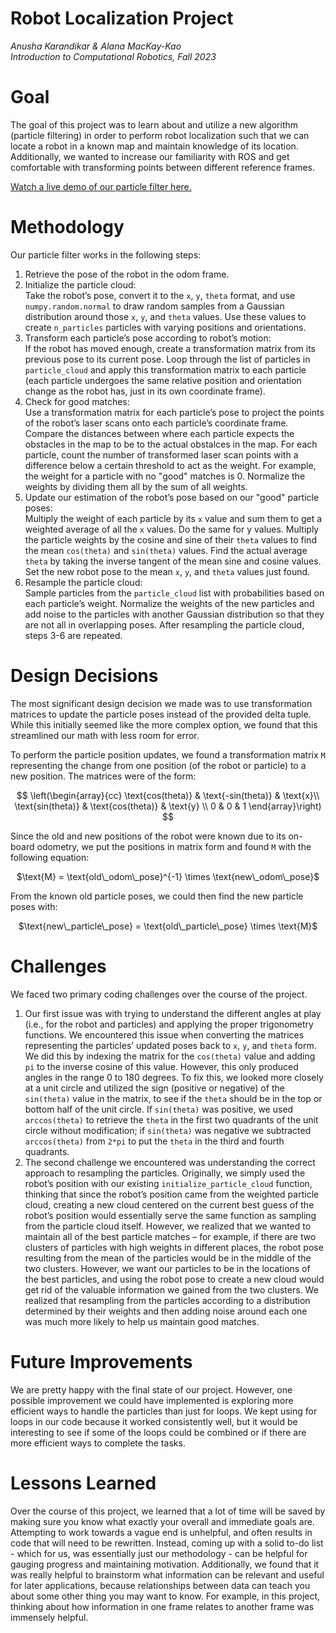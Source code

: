 # Robot Localization Project
*Anusha Karandikar & Alana MacKay-Kao* <br>
*Introduction to Computational Robotics, Fall 2023*

# Goal
The goal of this project was to learn about and utilize a new algorithm (particle filtering) in order to perform robot localization such that we can locate a robot in a known map and maintain knowledge of its location. Additionally, we wanted to increase our familiarity with ROS and get comfortable with transforming points between different reference frames.

[Watch a live demo of our particle filter here.](https://youtu.be/9u_ldvQo8aA)

# Methodology
Our particle filter works in the following steps:
1. Retrieve the pose of the robot in the odom frame.
2. Initialize the particle cloud: <br>
    Take the robot’s pose, convert it to the `x`, `y`, `theta` format, and use `numpy.random.normal` to draw random samples from a Gaussian distribution around those `x`, `y`, and `theta` values. Use these values to create `n_particles` particles with varying positions and orientations.
3. Transform each particle’s pose according to robot’s motion: <br>
    If the robot has moved enough, create a transformation matrix from its previous pose to its current pose. Loop through the list of particles in `particle_cloud` and apply this transformation matrix to each particle (each particle undergoes the same relative position and orientation change as the robot has, just in its own coordinate frame).
4. Check for good matches: <br>
    Use a transformation matrix for each particle’s pose to project the points of the robot’s laser scans onto each particle’s coordinate frame. Compare the distances between where each particle expects the obstacles in the map to be to the actual obstalces in the map. For each particle, count the number of transformed laser scan points with a difference below a certain threshold to act as the weight. For example, the weight for a particle with no "good" matches is 0. Normalize the weights by dividing them all by the sum of all weights.
5. Update our estimation of the robot’s pose based on our "good" particle poses: <br>
    Multiply the weight of each particle by its `x` value and sum them to get a weighted average of all the `x` values. Do the same for y values. Multiply the particle weights by the cosine and sine of their `theta` values to find the mean `cos(theta)` and `sin(theta)` values. Find the actual average `theta` by taking the inverse tangent of the mean sine and cosine values. Set the new robot pose to the mean `x`, `y`, and `theta` values just found.
6. Resample the particle cloud: <br>
    Sample particles from the `particle_cloud` list with probabilities based on each particle’s weight. Normalize the weights of the new particles and add noise to the particles with another Gaussian distribution so that they are not all in overlapping poses.
After resampling the particle cloud, steps 3-6 are repeated.

# Design Decisions
The most significant design decision we made was to use transformation matrices to update the particle poses instead of the provided delta tuple. While this initially seemed like the more complex option, we found that this streamlined our math with less room for error.

To perform the particle position updates, we found a transformation matrix `M` representing the change from one position (of the robot or particle) to a new position. The matrices were of the form:
<p align="center">
$$
\left(\begin{array}{cc} 
\text{cos(theta)} & \text{-sin(theta)} & \text{x}\\
\text{sin(theta)} & \text{cos(theta)} & \text{y} \\
0 & 0 & 1
\end{array}\right)
$$
</p>

Since the old and new positions of the robot were known due to its on-board odometry, we put the positions in matrix form and found `M` with the following equation:
<p align="center">
$\text{M} = \text{old\_odom\_pose}^{-1} \times \text{new\_odom\_pose}$
</p>

From the known old particle poses, we could then find the new particle poses with:
<p align="center">
$\text{new\_particle\_pose} = \text{old\_particle\_pose} \times \text{M}$
</p>

# Challenges
We faced two primary coding challenges over the course of the project.
1. Our first issue was with trying to understand the different angles at play (i.e., for the robot and particles) and applying the proper trigonometry functions. We encountered this issue when converting the matrices representing the particles’ updated poses back to `x`, `y`, and `theta` form. We did this by indexing the matrix for the `cos(theta)` value and adding `pi` to the inverse cosine of this value. However, this only produced angles in the range 0 to 180 degrees. To fix this, we looked more closely at a unit circle and utilized the sign (positive or negative) of the `sin(theta)` value in the matrix, to see if the `theta` should be in the top or bottom half of the unit circle. If `sin(theta)` was positive, we used `arccos(theta)` to retrieve the `theta` in the first two quadrants of the unit circle without modification; if `sin(theta)` was negative we subtracted `arccos(theta)` from `2*pi` to put the `theta` in the third and fourth quadrants.
2. The second challenge we encountered was understanding the correct approach to resampling the particles. Originally, we simply used the robot’s position with our existing `initialize_particle_cloud` function, thinking that since the robot’s position came from the weighted particle cloud, creating a new cloud centered on the current best guess of the robot’s position would essentially serve the same function as sampling from the particle cloud itself. However, we realized that we wanted to maintain all of the best particle matches – for example, if there are two clusters of particles with high weights in different places, the robot pose resulting from the mean of the particles would be in the middle of the two clusters. However, we want our particles to be in the locations of the best particles, and using the robot pose to create a new cloud would get rid of the valuable information we gained from the two clusters. We realized that resampling from the particles according to a distribution determined by their weights and then adding noise around each one was much more likely to help us maintain good matches.

# Future Improvements
We are pretty happy with the final state of our project. However, one possible improvement we could have implemented is exploring more efficient ways to handle the particles than just for loops. We kept using for loops in our code because it worked consistently well, but it would be interesting to see if some of the loops could be combined or if there are more efficient ways to complete the tasks.

# Lessons Learned
Over the course of this project, we learned that a lot of time will be saved by making sure you know what exactly your overall and immediate goals are. Attempting to work towards a vague end is unhelpful, and often results in code that will need to be rewritten. Instead, coming up with a solid to-do list - which for us, was essentially just our methodology - can be helpful for gauging progress and maintaining motivation. Additionally, we found that it was really helpful to brainstorm what information can be relevant and useful for later applications, because relationships between data can teach you about some other thing you may want to know. For example, in this project, thinking about how information in one frame relates to another frame was immensely helpful.
